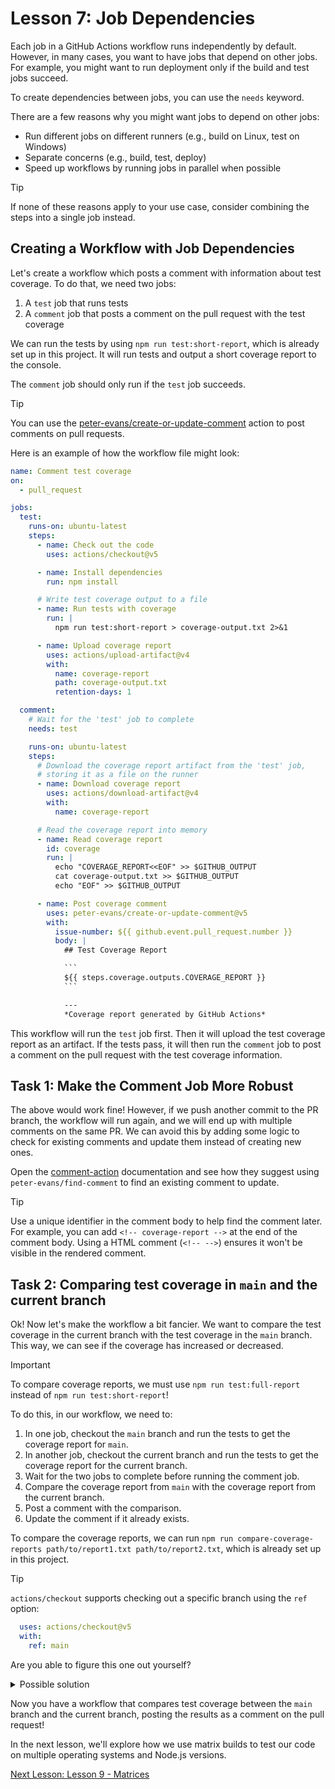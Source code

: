 # Lesson 7: Job Dependencies

Each job in a GitHub Actions workflow runs independently by default.
However, in many cases, you want to have jobs that depend on other jobs.
For example, you might want to run deployment only if the build and test jobs succeed.

To create dependencies between jobs, you can use the `needs` keyword.

There are a few reasons why you might want jobs to depend on other jobs:

- Run different jobs on different runners (e.g., build on Linux, test on Windows)
- Separate concerns (e.g., build, test, deploy)
- Speed up workflows by running jobs in parallel when possible

> [!TIP]
> If none of these reasons apply to your use case, consider combining the steps into a single job instead.

## Creating a Workflow with Job Dependencies

Let's create a workflow which posts a comment with information about test coverage.
To do that, we need two jobs:

1. A `test` job that runs tests
2. A `comment` job that posts a comment on the pull request with the test coverage

We can run the tests by using `npm run test:short-report`, which is already set up in this project.
It will run tests and output a short coverage report to the console.

The `comment` job should only run if the `test` job succeeds.

> [!TIP]
> You can use the [peter-evans/create-or-update-comment](https://github.com/marketplace/actions/create-or-update-comment) action to post comments on pull requests.

Here is an example of how the workflow file might look:

```yaml
name: Comment test coverage
on: 
  - pull_request

jobs:
  test:
    runs-on: ubuntu-latest
    steps:
      - name: Check out the code
        uses: actions/checkout@v5

      - name: Install dependencies
        run: npm install

      # Write test coverage output to a file
      - name: Run tests with coverage
        run: |
          npm run test:short-report > coverage-output.txt 2>&1

      - name: Upload coverage report
        uses: actions/upload-artifact@v4
        with:
          name: coverage-report
          path: coverage-output.txt
          retention-days: 1

  comment:
    # Wait for the 'test' job to complete
    needs: test

    runs-on: ubuntu-latest
    steps:
      # Download the coverage report artifact from the 'test' job,
      # storing it as a file on the runner
      - name: Download coverage report
        uses: actions/download-artifact@v4
        with:
          name: coverage-report

      # Read the coverage report into memory
      - name: Read coverage report
        id: coverage
        run: |
          echo "COVERAGE_REPORT<<EOF" >> $GITHUB_OUTPUT
          cat coverage-output.txt >> $GITHUB_OUTPUT
          echo "EOF" >> $GITHUB_OUTPUT

      - name: Post coverage comment
        uses: peter-evans/create-or-update-comment@v5
        with:
          issue-number: ${{ github.event.pull_request.number }}
          body: |
            ## Test Coverage Report

            ```
            ${{ steps.coverage.outputs.COVERAGE_REPORT }}
            ```

            ---
            *Coverage report generated by GitHub Actions*
```

This workflow will run the `test` job first.
Then it will upload the test coverage report as an artifact.
If the tests pass, it will then run the `comment` job to post a comment on the pull request with the test coverage information.

## Task 1: Make the Comment Job More Robust

The above would work fine!
However, if we push another commit to the PR branch, the workflow will run again, and we will end up with multiple comments on the same PR.
We can avoid this by adding some logic to check for existing comments and update them instead of creating new ones.

Open the [comment-action](https://github.com/marketplace/actions/create-or-update-comment) documentation and see how they suggest using `peter-evans/find-comment` to find an existing comment to update.

> [!TIP]
> Use a unique identifier in the comment body to help find the comment later.
> For example, you can add `<!-- coverage-report -->` at the end of the comment body.
> Using a HTML comment (`<!-- -->`) ensures it won't be visible in the rendered comment.

## Task 2: Comparing test coverage in `main` and the current branch

Ok!
Now let's make the workflow a bit fancier.
We want to compare the test coverage in the current branch with the test coverage in the `main` branch.
This way, we can see if the coverage has increased or decreased.

> [!IMPORTANT]
> To compare coverage reports, we must use `npm run test:full-report` instead of `npm run test:short-report`!

To do this, in our workflow, we need to:

1. In one job, checkout the `main` branch and run the tests to get the coverage report for `main`.
2. In another job, checkout the current branch and run the tests to get the coverage report for the current branch.
3. Wait for the two jobs to complete before running the comment job.
4. Compare the coverage report from `main` with the coverage report from the current branch.
5. Post a comment with the comparison.
6. Update the comment if it already exists.

To compare the coverage reports, we can run `npm run compare-coverage-reports path/to/report1.txt path/to/report2.txt`, which is already set up in this project.

> [!TIP]
> `actions/checkout` supports checking out a specific branch using the `ref` option:
>
> ```yaml
>   uses: actions/checkout@v5
>   with:
>     ref: main
> ```

Are you able to figure this one out yourself?

<details>
  <summary>Possible solution</summary>

  ```yaml
  name: Comment test coverage comparison
  on: 
    - pull_request

  jobs:
    test-main:
      runs-on: ubuntu-latest
      steps:
        - name: Check out the main branch
          uses: actions/checkout@v5
          with:
            ref: main

        - name: Install dependencies
          run: npm install

        - name: Run tests with full coverage on main
          run: |
            npm run test:full-report > coverage-main.txt 2>&1

        - name: Upload main coverage report
          uses: actions/upload-artifact@v4
          with:
            name: coverage-main

    test-current:
      runs-on: ubuntu-latest
      steps:
        - name: Check out the current branch
          uses: actions/checkout@v5

        - name: Install dependencies
          run: npm install

        - name: Run tests with full coverage on current branch
          run: |
            npm run test:full-report > coverage-current.txt 2>&1

        - name: Upload current coverage report
          uses: actions/upload-artifact@v4
          with:
            name: coverage-current

    comment:
      needs:
        - test-main
        - test-current
      runs-on: ubuntu-latest
      steps:
        - name: Download main coverage report
          uses: actions/download-artifact@v4
          with:
            name: coverage-main

        - name: Download current coverage report
          uses: actions/download-artifact@v4
          with:
            name: coverage-current

        - name: Compare coverage reports
          id: compare
          run: |
            npm run compare-coverage-reports coverage-main/coverage-main.txt coverage-current/coverage-current.txt > coverage-comparison.txt 2>&1
            echo "COMPARISON<<EOF" >> $GITHUB_OUTPUT
            cat coverage-comparison.txt >> $GITHUB_OUTPUT
            echo "EOF" >> $GITHUB_OUTPUT

        - name: Find existing coverage comparison comment
          id: find-comment
          uses: peter-evans/find-comment@v4
          with:
            issue-number: ${{ github.event.pull_request.number }}
            body-includes: '<!-- coverage-comparison -->'

        - name: Post or update coverage comparison comment
          uses: peter-evans/create-or-update-comment@v5
          with:
            comment-id: ${{ steps.find-comment.outputs.comment-id }}
            issue-number: ${{ github.event.pull_request.number }}
            body: |
              ## Test Coverage Comparison
              
              ```
              ${{ steps.compare.outputs.COMPARISON }}
              ```

              <!-- coverage-comparison -->
  ```

</details>

Now you have a workflow that compares test coverage between the `main` branch and the current branch, posting the results as a comment on the pull request!

In the next lesson, we'll explore how we use matrix builds to test our code on multiple operating systems and Node.js versions.

[Next Lesson: Lesson 9 - Matrices](009-matrices.md)